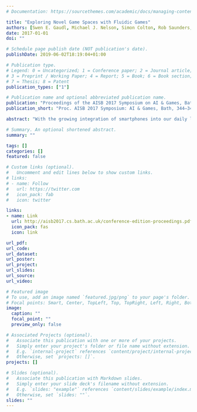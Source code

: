 ```yaml
---
# Documentation: https://sourcethemes.com/academic/docs/managing-content/

title: "Exploring Novel Game Spaces with Fluidic Games"
authors: [Swen E. Gaudl, Michael J. Nelson, Simon Colton, Rob Saunders, Edward J. Powley, Peter Ivey, Blanca Perez Ferrer, Michael Cook]
date: 2017-01-01
doi: ""

# Schedule page publish date (NOT publication's date).
publishDate: 2019-06-02T18:19:04+01:00

# Publication type.
# Legend: 0 = Uncategorized; 1 = Conference paper; 2 = Journal article;
# 3 = Preprint / Working Paper; 4 = Report; 5 = Book; 6 = Book section;
# 7 = Thesis; 8 = Patent
publication_types: ["1"]

# Publication name and optional abbreviated publication name.
publication: "Proceedings of the AISB 2017 Symposium on AI & Games, Bath, 344–347"
publication_short: "Proc. AISB 2017 Symposium: AI & Games, Bath, 344–347"

abstract: "With the growing integration of smartphones into our daily lives, and their increased ease of use, mobile games have become highly popular across all demographics. People listen to music, play games or read the news while in transit or bridging gap times. While mobile gaming is gaining popularity, mobile expression of creativity is still in its early stages. We present here a new type of mobile app -- fluidic games -- and illustrate our iterative approach to their design. This new type of app seamlessly integrates exploration of the design space into the actual user experience of playing the game, and aims to enrich the user experience. To better illustrate the game domain and our approach, we discuss one specific fluidic game, which is available as a commercial product. We also briefly discuss open challenges such as player support and how generative techniques can aid the exploration of the game space further."

# Summary. An optional shortened abstract.
summary: ""

tags: []
categories: []
featured: false

# Custom links (optional).
#   Uncomment and edit lines below to show custom links.
# links:
# - name: Follow
#   url: https://twitter.com
#   icon_pack: fab
#   icon: twitter

links:
- name: Link
  url: http://aisb2017.cs.bath.ac.uk/conference-edition-proceedings.pdf
  icon_pack: fas
  icon: link

url_pdf:
url_code:
url_dataset:
url_poster:
url_project:
url_slides:
url_source:
url_video:

# Featured image
# To use, add an image named `featured.jpg/png` to your page's folder. 
# Focal points: Smart, Center, TopLeft, Top, TopRight, Left, Right, BottomLeft, Bottom, BottomRight.
image:
  caption: ""
  focal_point: ""
  preview_only: false

# Associated Projects (optional).
#   Associate this publication with one or more of your projects.
#   Simply enter your project's folder or file name without extension.
#   E.g. `internal-project` references `content/project/internal-project/index.md`.
#   Otherwise, set `projects: []`.
projects: []

# Slides (optional).
#   Associate this publication with Markdown slides.
#   Simply enter your slide deck's filename without extension.
#   E.g. `slides: "example"` references `content/slides/example/index.md`.
#   Otherwise, set `slides: ""`.
slides: ""
---
```

